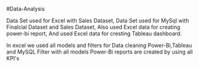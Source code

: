 #Data-Analysis

Data Set used for Excel with Sales Dataset,
Data Set used for MySql with Finalcial Dataset and Sales Dataset,
Also used Excel data for creating power-bi report,
And used Excel data for cresting Tableau dashboard.

In excel we used all models and filters for Data cleaning
Power-Bi,Tableau and MySQL Filter with all models 
Power-Bi reports are created by using all KPI's

